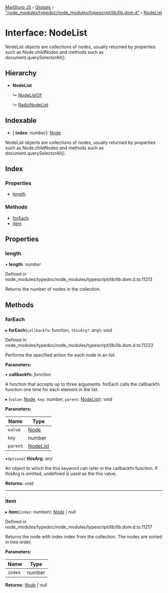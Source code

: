 [MailSlurp JS](../README.md) › [Globals](../globals.md) › ["node_modules/typedoc/node_modules/typescript/lib/lib.dom.d"](../modules/_node_modules_typedoc_node_modules_typescript_lib_lib_dom_d_.md) › [NodeList](_node_modules_typedoc_node_modules_typescript_lib_lib_dom_d_.nodelist.md)

# Interface: NodeList

NodeList objects are collections of nodes, usually returned by properties such as Node.childNodes and methods such as document.querySelectorAll().

## Hierarchy

* **NodeList**

  ↳ [NodeListOf](_node_modules_typedoc_node_modules_typescript_lib_lib_dom_d_.nodelistof.md)

  ↳ [RadioNodeList](_node_modules_typedoc_node_modules_typescript_lib_lib_dom_d_.radionodelist.md)

## Indexable

* \[ **index**: *number*\]: [Node](_node_modules_typedoc_node_modules_typescript_lib_lib_dom_d_.node.md)

NodeList objects are collections of nodes, usually returned by properties such as Node.childNodes and methods such as document.querySelectorAll().

## Index

### Properties

* [length](_node_modules_typedoc_node_modules_typescript_lib_lib_dom_d_.nodelist.md#length)

### Methods

* [forEach](_node_modules_typedoc_node_modules_typescript_lib_lib_dom_d_.nodelist.md#foreach)
* [item](_node_modules_typedoc_node_modules_typescript_lib_lib_dom_d_.nodelist.md#item)

## Properties

###  length

• **length**: *number*

Defined in node_modules/typedoc/node_modules/typescript/lib/lib.dom.d.ts:11213

Returns the number of nodes in the collection.

## Methods

###  forEach

▸ **forEach**(`callbackfn`: function, `thisArg?`: any): *void*

Defined in node_modules/typedoc/node_modules/typescript/lib/lib.dom.d.ts:11223

Performs the specified action for each node in an list.

**Parameters:**

▪ **callbackfn**: *function*

A function that accepts up to three arguments. forEach calls the callbackfn function one time for each element in the list.

▸ (`value`: [Node](_node_modules_typedoc_node_modules_typescript_lib_lib_dom_d_.node.md), `key`: number, `parent`: [NodeList](_node_modules_typedoc_node_modules_typescript_lib_lib_dom_d_.nodelist.md)): *void*

**Parameters:**

Name | Type |
------ | ------ |
`value` | [Node](_node_modules_typedoc_node_modules_typescript_lib_lib_dom_d_.node.md) |
`key` | number |
`parent` | [NodeList](_node_modules_typedoc_node_modules_typescript_lib_lib_dom_d_.nodelist.md) |

▪`Optional`  **thisArg**: *any*

An object to which the this keyword can refer in the callbackfn function. If thisArg is omitted, undefined is used as the this value.

**Returns:** *void*

___

###  item

▸ **item**(`index`: number): *[Node](_node_modules_typedoc_node_modules_typescript_lib_lib_dom_d_.node.md) | null*

Defined in node_modules/typedoc/node_modules/typescript/lib/lib.dom.d.ts:11217

Returns the node with index index from the collection. The nodes are sorted in tree order.

**Parameters:**

Name | Type |
------ | ------ |
`index` | number |

**Returns:** *[Node](_node_modules_typedoc_node_modules_typescript_lib_lib_dom_d_.node.md) | null*
